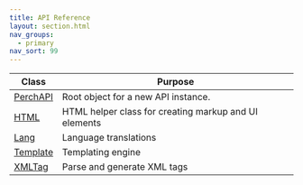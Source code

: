 ```yaml
---
title: API Reference
layout: section.html
nav_groups:
  - primary
nav_sort: 99
---
```


|Class|Purpose|
|-|-|
|[PerchAPI](/api/reference/perchapi)|Root object for a new API instance.|
|[HTML](/api/reference/html)|HTML helper class for creating markup and UI elements|
|[Lang](/api/reference/lang)|Language translations|
|[Template](/api/reference/template)|Templating engine|
|[XMLTag](/api/reference/xmltag)|Parse and generate XML tags|